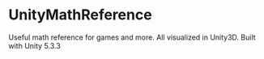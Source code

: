 # UnityMathReference
Useful math reference for games and more. All visualized in Unity3D.
Built with Unity 5.3.3